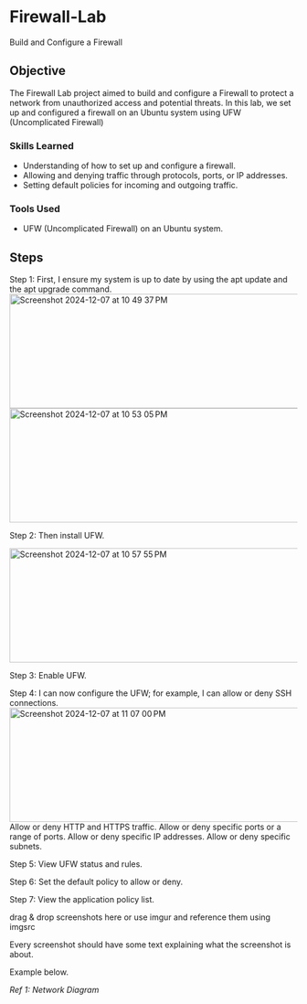 # Firewall-Lab
Build and Configure a Firewall

## Objective

The Firewall Lab project aimed to build and configure a Firewall to protect a network from unauthorized access and potential threats. In this lab, we set up and configured a firewall on an Ubuntu system using UFW (Uncomplicated Firewall)

### Skills Learned

- Understanding of how to set up and configure a firewall.
- Allowing and denying traffic through protocols, ports, or IP addresses.
- Setting default policies for incoming and outgoing traffic.

### Tools Used

- UFW (Uncomplicated Firewall) on an Ubuntu system.

## Steps

Step 1: First, I ensure my system is up to date by using the apt update and the apt upgrade command. 
<img width="698" height="200" alt="Screenshot 2024-12-07 at 10 49 37 PM" src="https://github.com/user-attachments/assets/a7f0a432-5dd4-4f62-ac27-02192cac3227">
<img width="698" height="200" alt="Screenshot 2024-12-07 at 10 53 05 PM" src="https://github.com/user-attachments/assets/d086ad93-7ee7-45d6-b90a-c1c2cc48fdbc">

Step 2: Then install UFW.


<img width="698" height="200" alt="Screenshot 2024-12-07 at 10 57 55 PM" src="https://github.com/user-attachments/assets/bfbddc88-3b99-49f5-963d-a818577822da">


Step 3: Enable UFW.

Step 4: I can now configure the UFW; for example, I can allow or deny SSH connections.
<img width="698" height="200" alt="Screenshot 2024-12-07 at 11 07 00 PM" src="https://github.com/user-attachments/assets/dc5171d3-c5cb-48ae-8144-08164560db79">
        Allow or deny HTTP and HTTPS traffic.
        Allow or deny specific ports or a range of ports.
        Allow or deny specific IP addresses.
        Allow or deny specific subnets.
        
Step 5: View UFW status and rules.

Step 6: Set the default policy to allow or deny.

Step 7: View the application policy list.
        
drag & drop screenshots here or use imgur and reference them using imgsrc

Every screenshot should have some text explaining what the screenshot is about.

Example below.

*Ref 1: Network Diagram*
